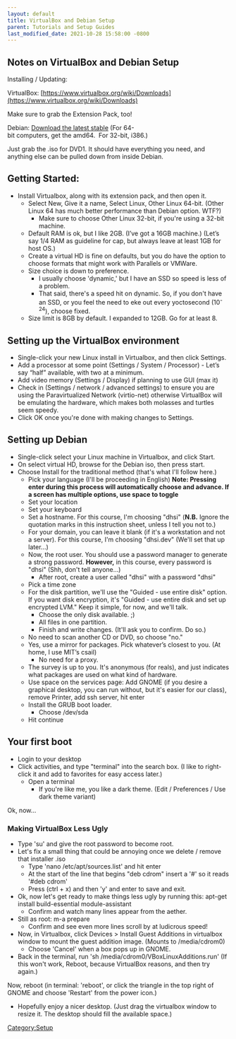 ```yaml
---
layout: default
title: VirtualBox and Debian Setup
parent: Tutorials and Setup Guides
last_modified_date: 2021-10-28 15:58:00 -0800
---
```


## Notes on VirtualBox and Debian Setup

Installing / Updating:

VirtualBox: [https://www.virtualbox.org/wiki/Downloads](https://www.virtualbox.org/wiki/Downloads)

Make sure to grab the Extension Pack, too!

Debian: [Download the latest stable](https://www.debian.org/CD/http-ftp/) (For 64-bit computers, get the amd64.  For 32-bit, i386.)

Just grab the .iso for DVD1. It should have everything you need, and anything else can be pulled down from inside Debian.

Getting Started:
----------------

-   Install Virtualbox, along with its extension pack, and then open it.
    -   Select New, Give it a name, Select Linux, Other Linux 64-bit. (Other Linux 64 has much better performance than Debian option. WTF?)
        -   Make sure to choose Other Linux 32-bit, if you're using a 32-bit machine.
    -   Default RAM is ok, but I like 2GB. (I’ve got a 16GB machine.) (Let’s say 1/4 RAM as guideline for cap, but always leave at least 1GB for host OS.)
    -   Create a virtual HD is fine on defaults, but you do have the option to choose formats that might work with Parallels or VMWare.
    -   Size choice is down to preference.
        -   I usually choose 'dynamic,' but I have an SSD so speed is less of a problem.
        -   That said, there's a speed hit on dynamic. So, if you don't have an SSD, or you feel the need to eke out every yoctosecond (10<sup>-24</sup>), choose fixed.
    -   Size limit is 8GB by default. I expanded to 12GB. Go for at least 8.

Setting up the VirtualBox environment
-------------------------------------

-   Single-click your new Linux install in Virtualbox, and then click Settings.
-   Add a processor at some point (Settings / System / Processor) - Let’s say “half” available, with two at a minimum.
-   Add video memory (Settings / Display) if planning to use GUI (max it)
-   Check in (Settings / network / advanced settings) to ensure you are using the Paravirtualized Network (virtio-net) otherwise VirtualBox will be emulating the hardware, which makes both molasses and turtles seem speedy.
-   Click OK once you're done with making changes to Settings.

Setting up Debian
-----------------

-   Single-click select your Linux machine in Virtualbox, and click Start.
-   On select virtual HD, browse for the Debian iso, then press start.
-   Choose Install for the traditional method (that's what I'll follow here.)
    -   Pick your language (I'll be proceeding in English) <b>Note: Pressing enter during this process will automatically choose and advance. If a screen has multiple options, use space to toggle</b>
    -   Set your location
    -   Set your keyboard
    -   Set a hostname. For this course, I'm choosing "dhsi" (<b>N.B.</b> Ignore the quotation marks in this instruction sheet, unless I tell you not to.)
    -   For your domain, you can leave it blank (if it's a workstation and not a server). For this course, I'm choosing "dhsi.dev" (We'll set that up later...)
    -   Now, the root user. You should use a password manager to generate a strong password. <b>However,</b> in this course, every password is "dhsi" (Shh, don't tell anyone...)
        -   After root, create a user called "dhsi" with a password "dhsi"
    -   Pick a time zone
    -   For the disk partition, we'll use the "Guided - use entire disk" option. If you want disk encryption, it's "Guided - use entire disk and set up encrypted LVM." Keep it simple, for now, and we'll talk.
        -   Choose the only disk available. ;)
        -   All files in one partition.
        -   Finish and write changes. (It'll ask you to confirm. Do so.)
    -   No need to scan another CD or DVD, so choose "no."
    -   Yes, use a mirror for packages. Pick whatever’s closest to you. (At home, I use MIT’s csail)
        -   No need for a proxy.
    -   The survey is up to you. It's anonymous (for reals), and just indicates what packages are used on what kind of hardware.
    -   Use space on the services page: Add GNOME (if you desire a graphical desktop, you can run without, but it's easier for our class), remove Printer, add ssh server, hit enter
    -   Install the GRUB boot loader.
        -   Choose /dev/sda
    -   Hit continue

Your first boot
---------------

-   Login to your desktop
-   Click activities, and type "terminal" into the search box. (I like to right-click it and add to favorites for easy access later.)
    -   Open a terminal
        -   If you're like me, you like a dark theme. (Edit / Preferences / Use dark theme variant)

Ok, now...

### Making VirtualBox Less Ugly

-   Type 'su' and give the root password to become root.
-   Let's fix a small thing that could be annoying once we delete / remove that installer .iso
    -   Type 'nano /etc/apt/sources.list' and hit enter
    -   At the start of the line that begins "deb cdrom" insert a '\#' so it reads '\#deb cdrom'
    -   Press (ctrl + x) and then 'y' and enter to save and exit.
-   Ok, now let's get ready to make things less ugly by running this: apt-get install build-essential module-assistant
    -   Confirm and watch many lines appear from the aether.
-   Still as root: m-a prepare
    -   Confirm and see even more lines scroll by at ludicrous speed!
-   Now, in Virtualbox, click Devices &gt; Install Guest Additions in virtualbox window to mount the guest addition image. (Mounts to /media/cdrom0)
    -   Choose 'Cancel' when a box pops up in GNOME.
-   Back in the terminal, run 'sh /media/cdrom0/VBoxLinuxAdditions.run' (If this won't work, Reboot, because VirtualBox reasons, and then try again.)

Now, reboot (in terminal: 'reboot', or click the triangle in the top right of GNOME and choose 'Restart' from the power icon.)

   -   Hopefully enjoy a nicer desktop. (Just drag the virtualbox window to resize it. The desktop should fill the available space.)

<Category:Setup>